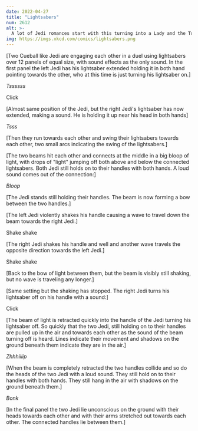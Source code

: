 ```yaml
---
date: 2022-04-27
title: "Lightsabers"
num: 2612
alt: >-
  A lot of Jedi romances start with this turning into a Lady and the Tramp spaghetti situation.
img: https://imgs.xkcd.com/comics/lightsabers.png
---
```

[Two Cueball like Jedi are engaging each other in a duel using lightsabers over 12 panels of equal size, with sound effects as the only sound. In the first panel the left Jedi has his lightsaber extended holding it in both hand pointing towards the other, who at this time is just turning his lightsaber on.]

*Tssssss*

Click

[Almost same position of the Jedi, but the right Jedi's lightsaber has now extended, making a sound. He is holding it up near his head in both hands]

*Tsss*

[Then they run towards each other and swing their lightsabers towards each other, two small arcs indicating the swing of the lightsabers.]

[The two beams hit each other and connects at the middle in a big bloop of light, with drops of "light" jumping off both above and below the connected lightsabers. Both Jedi still holds on to their handles with both hands. A loud sound comes out of the connection:]

*Bloop*

[The Jedi stands still holding their handles. The beam is now forming a bow between the two handles.]

[The left Jedi violently shakes his handle causing a wave to travel down the beam towards the right Jedi.]

Shake shake

[The right Jedi shakes his handle and well and another wave travels the opposite direction towards the left Jedi.]

Shake shake

[Back to the bow of light between them, but the beam is visibly still shaking, but no wave is traveling any longer.]

[Same setting but the shaking has stopped. The right Jedi turns his lightsaber off on his handle with a sound:]

Click

[The beam of light is retracted quickly into the handle of the Jedi turning his lightsaber off. So quickly that the two Jedi, still holding on to their handles are pulled up in the air and towards each other as the sound of the beam turning off is heard. Lines indicate their movement and shadows on the ground beneath them indicate they are in the air.]

*Zhhhiiiip*

[When the beam is completely retracted the two handles collide and so do the heads of the two Jedi with a loud sound. They still hold on to their handles with both hands. They still hang in the air with shadows on the ground beneath them.]

*Bonk*

[In the final panel the two Jedi lie unconscious on the ground with their heads towards each other and with their arms stretched out towards each other. The connected handles lie between them.]